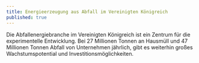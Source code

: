 ```yaml
---
title: Energieerzeugung aus Abfall im Vereinigten Königreich
published: true
---
```

Die Abfallenergiebranche im Vereinigten Königreich ist ein Zentrum für die experimentelle Entwicklung. Bei 27 Millionen Tonnen an Hausmüll und 47 Millionen Tonnen Abfall von Unternehmen jährlich, gibt es weiterhin großes Wachstumspotential und Investitionsmöglichkeiten.
